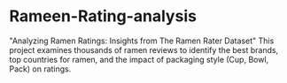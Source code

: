# Rameen-Rating-analysis
"Analyzing Ramen Ratings: Insights from The Ramen Rater Dataset" This project examines thousands of ramen reviews to identify the best brands, top countries for ramen, and the impact of packaging style (Cup, Bowl, Pack) on ratings.
